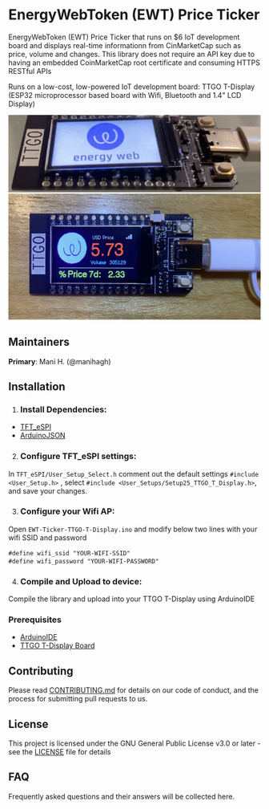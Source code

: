 # EnergyWebToken (EWT) Price Ticker

<short about text>
EnergyWebToken (EWT) Price Ticker that runs on $6 IoT development board and displays real-time informationn from CinMarketCap such as price, volume and changes. This library does not require an API key due to having an embedded CoinMarketCap root certificate and consuming HTTPS RESTful APIs<br />

Runs on a low-cost, low-powered IoT development board: TTGO T-Display (ESP32 microprocessor based board with Wifi, Bluetooth and 1.4" LCD Display)<br />

![EWT Ticker](images/screenshot_splash.png)
![EWT Ticker](images/screenshot_home.jpg)

## Maintainers
**Primary**: Mani H. (@manihagh)


## Installation
1. ### Install Dependencies:
+ [TFT_eSPI](https://github.com/Bodmer/TFT_eSPI)
+ [ArduinoJSON](https://github.com/bblanchon/ArduinoJson)

2. ### Configure TFT_eSPI settings:
In `TFT_eSPI/User_Setup_Select.h` comment out the default settings `#include <User_Setup.h>` , select `#include <User_Setups/Setup25_TTGO_T_Display.h>`, and save your changes.

3. ### Configure your Wifi AP:
Open `EWT-Ticker-TTGO-T-Display.ino` and modify below two lines with your wifi SSID and password
```
#define wifi_ssid "YOUR-WIFI-SSID"
#define wifi_password "YOUR-WIFI-PASSWORD"
```
4. ### Compile and Upload to device:
Compile the library and upload into your TTGO T-Display using ArduinoIDE


### Prerequisites
+ [ArduinoIDE](https://www.arduino.cc/en/main/software)
+ [TTGO T-Display Board](https://www.aliexpress.com/item/33048962331.html?spm=a2g0o.productlist.0.0.3c4e4e4bNAUURY&algo_pvid=83d9fb7a-c19e-4ab4-be7a-a1ea66d05162&algo_expid=83d9fb7a-c19e-4ab4-be7a-a1ea66d05162-9&btsid=0be3743615939674867663272e8cfb&ws_ab_test=searchweb0_0,searchweb201602_,searchweb201603_)


## Contributing

Please read [CONTRIBUTING.md](https://gist.github.com/PurpleBooth/b24679402957c63ec426) for details on our code of conduct, and the process for submitting pull requests to us.

## License

This project is licensed under the GNU General Public License v3.0 or later - see the [LICENSE](LICENSE) file for details

## FAQ

Frequently asked questions and their answers will be collected here.
